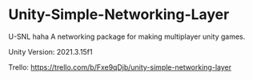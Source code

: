 # Unity-Simple-Networking-Layer
 U-SNL haha
A networking package for making multiplayer unity games.

Unity Version: 2021.3.15f1

Trello: https://trello.com/b/Fxe9qDjb/unity-simple-networking-layer

